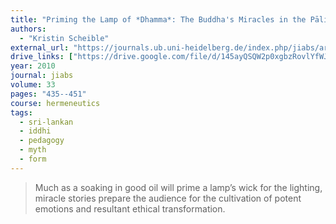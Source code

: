 ```yaml
---
title: "Priming the Lamp of *Dhamma*: The Buddha's Miracles in the Pāli *Mahāvaṃsa*"
authors:
  - "Kristin Scheible"
external_url: "https://journals.ub.uni-heidelberg.de/index.php/jiabs/article/view/9289/3150"
drive_links: ["https://drive.google.com/file/d/145ayQSQW2p0xgbzRovlYfWJR-Lb_ocHG/view?usp=drivesdk"]
year: 2010
journal: jiabs
volume: 33
pages: "435--451"
course: hermeneutics
tags:
  - sri-lankan
  - iddhi
  - pedagogy
  - myth
  - form
---
```


> Much as a soaking in good oil will prime a lamp’s wick for the lighting, miracle stories prepare the audience for the cultivation of potent emotions and resultant ethical transformation.


